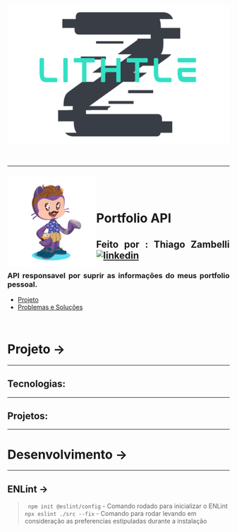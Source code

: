 
<div align="center">

![Alt text](src/assets/logoLithtleZ.svg) 

&nbsp;

---

&nbsp;

</div>


<img align="left" width="40%" style="margin-top:-20px" src="./src/assets/eu.png">

&nbsp;
&nbsp;

<div dsplay="inline-block">

<h1 align="justify">Portfolio API</h1>
<h2 align="justify">Feito por : Thiago Zambelli 
    <a href="https://www.linkedin.com/in/thiagozambelli">
        <img width="80px" src="https://i.ibb.co/RyZx12b/linkedin.png" alt="linkedin" style="vertical-align:top;">
    </a>
</h2>
<h3 align="justify">API responsavel por suprir as informações do meus portfolio pessoal.</h3>
 
  

</div>

- [Projeto](#projeto)
- [Problemas e Soluções](#problemas__solucoes)

&nbsp;


# Projeto -> <div id="projeto"></div>
---
## Tecnologias:
---
## Projetos:
---

# Desenvolvimento -> <div id='desenvolvimento'></div>
---
## ENLint ->
> ` npm init @eslint/config` - Comando rodado para inicializar o ENLint
> ` npx eslint ./src --fix` - Comando para rodar levando em consideração as preferencias estipuladas durante a instalação
